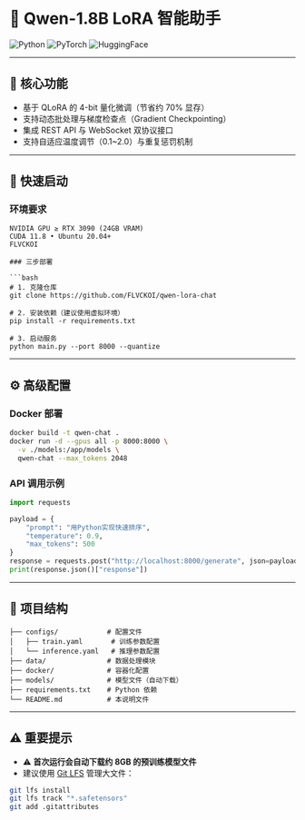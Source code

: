 # 🔮 Qwen-1.8B LoRA 智能助手

![Python](https://img.shields.io/badge/Python-3.10%2B-blue?logo=python)
![PyTorch](https://img.shields.io/badge/PyTorch-2.2%2B-red?logo=pytorch)
![HuggingFace](https://img.shields.io/badge/HuggingFace-Transformers-orange)

---

## 🌟 核心功能

- 基于 QLoRA 的 4-bit 量化微调（节省约 70% 显存）
- 支持动态批处理与梯度检查点（Gradient Checkpointing）
- 集成 REST API 与 WebSocket 双协议接口
- 支持自适应温度调节（0.1~2.0）与重复惩罚机制

---

## 🚀 快速启动

### 环境要求

```text
NVIDIA GPU ≥ RTX 3090 (24GB VRAM)
CUDA 11.8 • Ubuntu 20.04+
FLVCKOI

### 三步部署

```bash
# 1. 克隆仓库
git clone https://github.com/FLVCKOI/qwen-lora-chat

# 2. 安装依赖（建议使用虚拟环境）
pip install -r requirements.txt

# 3. 启动服务
python main.py --port 8000 --quantize
```

---

## ⚙️ 高级配置

### Docker 部署

```bash
docker build -t qwen-chat .
docker run -d --gpus all -p 8000:8000 \
  -v ./models:/app/models \
  qwen-chat --max_tokens 2048
```

### API 调用示例

```python
import requests

payload = {
    "prompt": "用Python实现快速排序",
    "temperature": 0.9,
    "max_tokens": 500
}
response = requests.post("http://localhost:8000/generate", json=payload)
print(response.json()["response"])
```

---

## 📁 项目结构

```
├── configs/            # 配置文件
│   ├── train.yaml       # 训练参数配置
│   └── inference.yaml   # 推理参数配置
├── data/               # 数据处理模块
├── docker/             # 容器化配置
├── models/             # 模型文件（自动下载）
├── requirements.txt    # Python 依赖
└── README.md           # 本说明文件
```

---

## ⚠️ 重要提示

* ⚠️ **首次运行会自动下载约 8GB 的预训练模型文件**
* 建议使用 [Git LFS](https://docs.github.com/zh/repositories/working-with-files/managing-large-files/about-git-large-file-storage) 管理大文件：

```bash
git lfs install
git lfs track "*.safetensors"
git add .gitattributes
```

